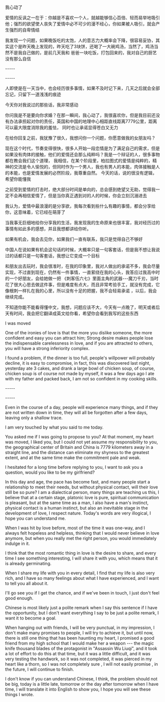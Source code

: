 我心动了


<p>爱情的反讽之一在于：你越是不喜欢一个人，就越能够信心百倍、轻而易举地吸引他；强烈的欲望使人丧失了爱情中必不可少的漫不经心，你如果被人吸引，就会产生强烈的自卑情结</p>
<p>我发现一个问题，如果晚饭吃的太饱，人的意志力大概率会下降，很容易妥协，其实这个是昨天晚上发现的，昨天吃了3块饼，还喝了一大碗鸡汤，当然了，鸡汤当然不是我自己做的，是前几天我和
爸爸一块吃饭，打包回来的，我对自己的厨艺没有那么自信</p>
<p>-----</p>
<p>-----</p>
<p>人即使是在一天当中，也会经历很多事情，如果不及时记下来，几天之后就会全部忘记，只留下一道浅浅的痕迹</p>
<p>今天你对我说过的那些话，我非常感动</p>
<p>你问我是不是要向你求婚？在那一瞬间，我心动了，我很喜欢你，但是我目前还没有办法承担起对你的责任，英国和中国的地理中心相距直线距离7779公里，距离可以最大限度消除我的羞怯，
同时也让承诺显得苍白又无力</p>
<p>在给你回复之前，我犹豫了很久，我想问你一个问题，你愿意做我的女朋友吗？</p>
<p>现在这个时代，节奏变得很快，很多人开始一段恋情是为了满足自己的需求，但是如果没有肉体的接触，他们的爱情还会那么纯粹吗？我是一个辩证的人，很多事物都在教会我们这个道理，
我相信，在某个阶段里，柏拉图式的爱情是纯粹的，精神的交流是令人愉悦的，但同时作为一个男人，我也有男人的本能，肉体接触是人的本能，也是爱情发展的必然阶段，我尊重自然。
  今天的话，说的很没有逻辑，希望你能懂我</p>
<p>之前受到爱情的打击时，绝大部分时间是单向的，总会感到绝望又无助，觉得我一定不会再相信爱情了，但是当你真正遇到对的人的时候，你会立刻沉溺进去</p>
<p>我认为，爱情中最浪漫的是分享欲，我每次看到些什么有趣的事情，都会分享给你，这意味着，它已经在萌芽了</p>
<p>当我事无巨细地给你分享我的生活，我发现我的生命原来也很丰富，我对经历过的事情有如此多的感想，并且我想都讲给你听。</p>
<p>如果有机会，我会去见你，如果我们一直有联系，我只是觉得自己不够好</p>
<p>中国人在说如果有机会这句话的时候，大概率只是一句客套话，但是我不想让我说过的话都只是一句客套话，我想让它变成一个目标</p>
<p>和朋友出去玩时，我会很准时，在我的印象里，我对人做出的承诺不多，我会尽量实现，不过直到现在，仍然有一件事情，一直萦绕在我的心头，我答应过我高中时的一个好朋友，会给她做一把
《刺客伍六七》里面主角的武器---魔刀千刃，当时花了很大心思去做这件事，但是难度有点大，而且非常考验手工，就没有完成，它像根刺一样扎在我的心里，所以没有十足的把握，我不会轻易承诺 ，以后，我会继续完成。</p>
<p>不知道你能不能看得懂中文，我想，问题应该不大，今天有一点晚了，明天或者后天有时间，我会把它翻译成英文给你看，希望你会看到我写的这些东西</p>




<p>I was moved</p>
<p>One of the ironies of love is that the more you dislike someone, the more confident and easy you can attract him; Strong desire makes people lose the indispensable carelessness in love, and if you are attracted to others, you will have a strong inferiority complex.
</p>
<p>I found a problem, if the dinner is too full, people's willpower will probably decline, it is easy to compromise, in fact, this was discovered last night, yesterday ate 3 cakes, and drank a large bowl of chicken soup, of course, chicken soup is of course not made by myself, it was a few days ago I ate with my father and packed back, I am not so confident in my cooking skills.</p>
<p>-----</p>
<p>-----</p>
<p>Even in the course of a day, people will experience many things, and if they are not written down in time, they will all be forgotten after a few days, leaving only a shallow trace.</p>
<p>I am very touched by what you said to me today.</p>
<p>You asked me if I was going to propose to you? At that moment, my heart was moved, I liked you, but I could not yet assume my responsibility to you, the geographical center of Britain and China is 7779 kilometers away in a straight line, and the distance can eliminate my shyness to the greatest extent, and at the same time make the commitment pale and weak.</p>
<p>I hesitated for a long time before replying to you, I want to ask you a question, would you like to be my girlfriend?</p>
<p>In this day and age, the pace has become fast, and many people start a relationship to meet their needs, but without physical contact, will their love still be so pure? I am a dialectical person, many things are teaching us this, I believe that at a certain stage, platonic love is pure, spiritual communication is pleasant, but at the same time as a man, I also have a man's instinct, physical contact is a human instinct, but also an inevitable stage in the development of love, I respect nature. Today's words are very illogical, I hope you can understand me.</p>
<p>When I was hit by love before, most of the time it was one-way, and I always felt hopeless and helpless, thinking that I would never believe in love anymore, but when you really met the right person, you would immediately indulge in it.</p>
<p>I think that the most romantic thing in love is the desire to share, and every time I see something interesting, I will share it with you, which means that it is already germinating.</p>
<p>When I share my life with you in every detail, I find that my life is also very rich, and I have so many feelings about what I have experienced, and I want to tell you all about it.</p>
<p>I'll go see you if I get the chance, and if we've been in touch, I just don't feel good enough.</p>
<p>Chinese is most likely just a polite remark when I say this sentence if I have the opportunity, but I don't want everything I say to be just a polite remark, I want it to become a goal.</p>
<p>When hanging out with friends, I will be very punctual, in my impression, I don't make many promises to people, I will try to achieve it, but until now, there is still one thing that has been haunting my heart, I promised a good friend from my high school that I would make her a weapon --- the magic knife thousand blades of the protagonist in "Assassin Wu Liuqi", and it took a lot of effort to do this at that time, but it was a little difficult, and it was very testing the handwork, so it was not completed, it was pierced in my heart like a thorn, so I was not completely sure , I will not easily promise , in the future, I will continue to finish.</p>
<p>I don't know if you can understand Chinese, I think, the problem should not be big, today is a little late, tomorrow or the day after tomorrow when I have time, I will translate it into English to show you, I hope you will see these things I wrote.</p>
<p></p>















